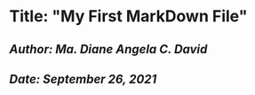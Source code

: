 # Title: "My First MarkDown File"
## *Author: Ma. Diane Angela C. David*
## *Date: September 26, 2021*